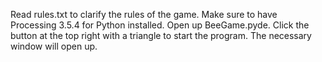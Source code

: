 Read rules.txt to clarify the rules of the game.
Make sure to have Processing 3.5.4 for Python installed. Open up BeeGame.pyde. Click the button at the top right with a triangle to start the program. The necessary window will open up.
